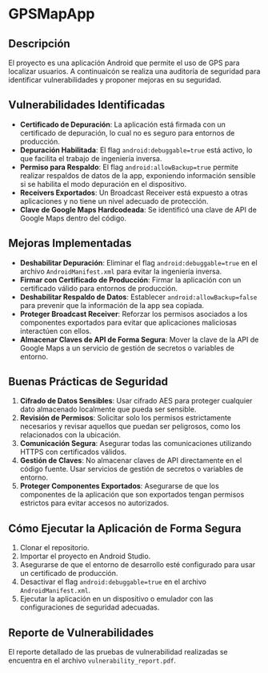 # GPSMapApp

## Descripción

El proyecto es una aplicación Android que permite el uso de GPS para localizar usuarios. A continuaicón se realiza una auditoría de seguridad para identificar vulnerabilidades y proponer mejoras en su seguridad.

## Vulnerabilidades Identificadas

- **Certificado de Depuración**: La aplicación está firmada con un certificado de depuración, lo cual no es seguro para entornos de producción.
- **Depuración Habilitada**: El flag `android:debuggable=true` está activo, lo que facilita el trabajo de ingeniería inversa.
- **Permiso para Respaldo**: El flag `android:allowBackup=true` permite realizar respaldos de datos de la app, exponiendo información sensible si se habilita el modo depuración en el dispositivo.
- **Receivers Exportados**: Un Broadcast Receiver está expuesto a otras aplicaciones y no tiene un nivel adecuado de protección.
- **Clave de Google Maps Hardcodeada**: Se identificó una clave de API de Google Maps dentro del código.

## Mejoras Implementadas

- **Deshabilitar Depuración**: Eliminar el flag `android:debuggable=true` en el archivo `AndroidManifest.xml` para evitar la ingeniería inversa.
- **Firmar con Certificado de Producción**: Firmar la aplicación con un certificado válido para entornos de producción.
- **Deshabilitar Respaldo de Datos**: Establecer `android:allowBackup=false` para prevenir que la información de la app sea copiada.
- **Proteger Broadcast Receiver**: Reforzar los permisos asociados a los componentes exportados para evitar que aplicaciones maliciosas interactúen con ellos.
- **Almacenar Claves de API de Forma Segura**: Mover la clave de la API de Google Maps a un servicio de gestión de secretos o variables de entorno.

## Buenas Prácticas de Seguridad

1. **Cifrado de Datos Sensibles**: Usar cifrado AES para proteger cualquier dato almacenado localmente que pueda ser sensible.
2. **Revisión de Permisos**: Solicitar solo los permisos estrictamente necesarios y revisar aquellos que puedan ser peligrosos, como los relacionados con la ubicación.
3. **Comunicación Segura**: Asegurar todas las comunicaciones utilizando HTTPS con certificados válidos.
4. **Gestión de Claves**: No almacenar claves de API directamente en el código fuente. Usar servicios de gestión de secretos o variables de entorno.
5. **Proteger Componentes Exportados**: Asegurarse de que los componentes de la aplicación que son exportados tengan permisos estrictos para evitar accesos no autorizados.

## Cómo Ejecutar la Aplicación de Forma Segura

1. Clonar el repositorio.
2. Importar el proyecto en Android Studio.
3. Asegurarse de que el entorno de desarrollo esté configurado para usar un certificado de producción.
4. Desactivar el flag `android:debuggable=true` en el archivo `AndroidManifest.xml`.
5. Ejecutar la aplicación en un dispositivo o emulador con las configuraciones de seguridad adecuadas.

## Reporte de Vulnerabilidades

El reporte detallado de las pruebas de vulnerabilidad realizadas se encuentra en el archivo `vulnerability_report.pdf`.
